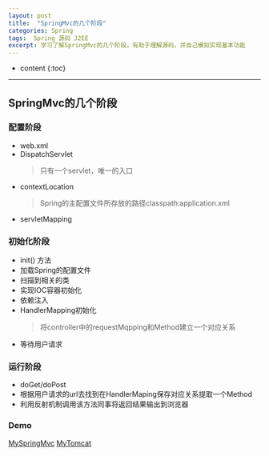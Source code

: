 ```yaml
---
layout: post
title:  "SpringMvc的几个阶段"
categories: Spring
tags:  Spring 源码 J2EE
excerpt: 学习了解SpringMvc的几个阶段，有助于理解源码，并自己模拟实现基本功能
---
```


* content
{:toc}

---

## SpringMvc的几个阶段

### 配置阶段
 - web.xml
 - DispatchServlet
     > 只有一个servlet，唯一的入口
 - contextLocation 
     > Spring的主配置文件所存放的路径classpath:application.xml
 - servletMapping
 
### 初始化阶段
 - init() 方法
 - 加载Spring的配置文件
 - 扫描到相关的类
 - 实现IOC容器初始化
 - 依赖注入
 - HandlerMapping初始化
    > 将controller中的requestMqpping和Method建立一个对应关系
 - 等待用户请求
### 运行阶段
 - doGet/doPost
 - 根据用户请求的url去找到在HandlerMaping保存对应关系提取一个Method
 - 利用反射机制调用该方法同事将返回结果输出到浏览器

### Demo
[MySpringMvc](https://github.com/leslie777/mySpringMvc)
[MyTomcat](https://github.com/leslie777/FKTomcat)